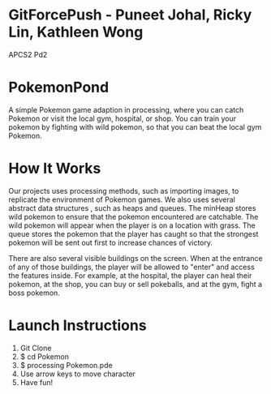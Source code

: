# GitForcePush - Puneet Johal, Ricky Lin, Kathleen Wong
APCS2 Pd2


# PokemonPond #
 A simple Pokemon game adaption in processing, where you can catch Pokemon or visit the local gym, hospital, or shop.
 You can train your pokemon by fighting with wild pokemon, so that you can beat the local gym Pokemon.

 
# How It Works #
  Our projects uses processing methods, such as importing images, to replicate the environment of Pokemon games. We also uses
  several abstract data structures , such as heaps and queues. The minHeap stores wild pokemon to ensure that the pokemon
  encountered are catchable. The wild pokemon will appear when the player is on a location with grass. The queue stores the
  pokemon that the player has caught so that the strongest pokemon will be sent out first to increase chances of victory. 
  
  There are also several visible buildings on the screen. When at the entrance of any of those buildings, the player
  will be allowed to "enter" and access the features inside. For example, at the hospital, the player can heal their pokemon,
  at the shop, you can buy or sell pokeballs, and at the gym, fight a boss pokemon.

# Launch Instructions #
1. Git Clone
2. $ cd Pokemon
3. $ processing Pokemon.pde
4. Use arrow keys to move character
5. Have fun!
